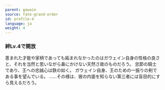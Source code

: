 ```yaml
---
parent: gawain
source: fate-grand-order
id: profile-4
language: ja
weight: 4
---
```


### 絆Lv.4で開放

恵まれた才能や家柄であっても妬まれなかったのはガウェイン自身の性格の良さと、それを当然と思いながら鼻にかけない天然さ故のものだろう。
忠節の騎士であり、王への忠誠心は鉄の如く。
ガウェイン自身、王のための一振りの剣である事を望んでいる。
……その様は、彼の内面を知らない第三者には盲目的にすら見えるだろう。
